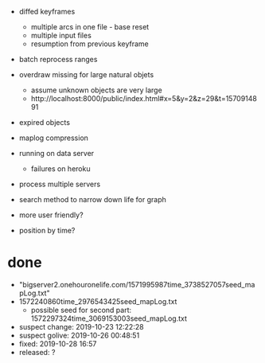 - diffed keyframes
  - multiple arcs in one file - base reset
  - multiple input files
  - resumption from previous keyframe
- batch reprocess ranges
- overdraw missing for large natural objets
  - assume unknown objects are very large
  - http://localhost:8000/public/index.html#x=5&y=2&z=29&t=1570914891
- expired objects
- maplog compression
- running on data server
  - failures on heroku

- process multiple servers
- search method to narrow down life for graph
- more user friendly?
- position by time?


# done
- "bigserver2.onehouronelife.com/1571995987time_3738527057seed_mapLog.txt"
- 1572240860time_2976543425seed_mapLog.txt
  - possible seed for second part: 1572297324time_3069153003seed_mapLog.txt
- suspect change: 2019-10-23 12:22:28
- suspect golive: 2019-10-26 00:48:51
- fixed: 2019-10-28 16:57
- released: ?

